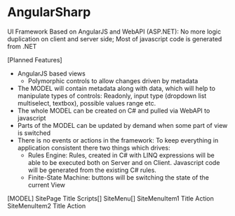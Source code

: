 AngularSharp
============

UI Framework Based on AngularJS and WebAPI (ASP.NET): No more logic duplication on client and server side;
Most of javascript code is generated from .NET

[Planned Features]
- AngularJS based views
	- Polymorphic controls to allow changes driven by metadata
- The MODEL will contain metadata along with data, which will help to manipulate types of controls: 
	Readonly, input type (dropdown list multiselect, textbox), possible values range etc.
- The whole MODEL can be created on C# and pulled via WebAPI to javascript
- Parts of the MODEL can be updated by demand when some part of view is switched 
- There is no events or actions in the framework: To keep everything in application consistent there two things 
which drives:
	- Rules Engine: Rules, created in C# with LINQ expressions will be able to be executed both on Server and on Client. 
		Javascript code will be generated from the existing C# rules. 
	- Finite-State Machine: buttons will be switching the state of the current View

[MODEL]
SitePage
	Title
	Scripts[]
	SiteMenu[]
		SiteMenuItem1
			Title
			Action
		SiteMenuItem2
			Title
			Action
